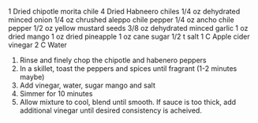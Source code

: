 1 Dried chipotle morita chile
4 Dried Habneero chiles
1/4 oz dehydrated minced onion
1/4 oz chrushed aleppo chile pepper
1/4 oz ancho chile pepper
1/2 oz yellow mustard seeds
3/8 oz dehydrated minced garlic
1 oz dried mango
1 oz dried pineapple
1 oz cane sugar
1/2 t salt
1 C Apple cider vinegar
2 C Water

1. Rinse and finely chop the chipotle and habenero peppers
2. In a skillet, toast the peppers and spices until fragrant (1-2 minutes maybe)
3. Add vinegar, water, sugar mango and salt
4. Simmer for 10 minutes
5. Allow mixture to cool, blend until smooth. If sauce is too thick, add additional vinegar until desired consistency is acheived.
